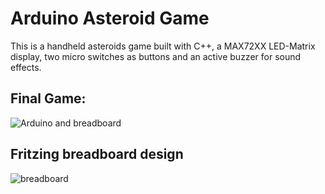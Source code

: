 # Arduino Asteroid Game
This is a handheld asteroids game built with C++, a MAX72XX LED-Matrix display, two micro switches as buttons and an active buzzer for sound effects.
## Final Game: <br>
![Arduino and breadboard](https://user-images.githubusercontent.com/46876350/112866209-26bb7d80-907f-11eb-86a6-278b1cb7c809.jpeg)
## Fritzing breadboard design <br>
![breadboard](https://user-images.githubusercontent.com/46876350/112865900-d80de380-907e-11eb-9795-fd4ad4243c64.jpg)
